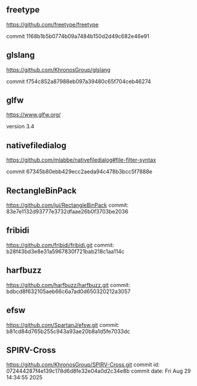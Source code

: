 ## freetype

https://github.com/freetype/freetype

commit 1168b1b5b0774b09a7484b150d2d49c682e46e91 


## glslang

https://github.com/KhronosGroup/glslang

commit f754c852a87988eb097a39480c65f704ceb46274 


## glfw

https://www.glfw.org/

version 3.4



## nativefiledialog 

https://github.com/mlabbe/nativefiledialog#file-filter-syntax

commit 67345b80ebb429ecc2aeda94c478b3bcc5f7888e





## RectangleBinPack

https://github.com/juj/RectangleBinPack
commit: 83e7e1132d93777e3732dfaae26b0f3703be2036

## fribidi

https://github.com/fribidi/fribidi.git
commit: b28f43bd3e8e31a5967830f721bab218c1aa114c

## harfbuzz

https://github.com/harfbuzz/harfbuzz.git
commit: bdbcd8f632105aeb66c6a7ad0d650320212a3057

## efsw

https://github.com/SpartanJ/efsw.git
commit: b81cd84d765b255c943a93ae20b8a1d5fe7033dc

## SPIRV-Cross

https://github.com/KhronosGroup/SPIRV-Cross.git
commit id: 072444287f4e139c178d6d8fe32e04a0d2c34e8b
commit date: Fri Aug 29 14:34:55 2025